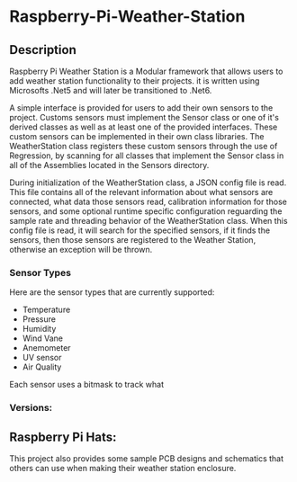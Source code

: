 # Raspberry-Pi-Weather-Station

## Description

Raspberry Pi Weather Station is a Modular framework that allows users to add weather station functionality to their projects.  it is written using Microsofts .Net5 and will later be transitioned to .Net6.  

A simple interface is provided for users to add their own sensors to the project.  Customs sensors must implement the Sensor class or one of it's derived classes as well as at least one of the provided interfaces.  These custom sensors can be implemented in their own class libraries.  The WeatherStation class registers these custom sensors through the use of Regression, by scanning for all classes that implement the Sensor class in all of the Assemblies located in the Sensors directory.  

During initialization of the WeatherStation class, a JSON config file is read.  This file contains all of the relevant information about what sensors are connected, what data those sensors read, calibration information for those sensors, and some optional runtime specific configuration reguarding the sample rate and threading behavior of the WeatherStation class.  When this config file is read, it will search for the specified sensors, if it finds the sensors, then those sensors are registered to the Weather Station, otherwise an exception will be thrown.

### Sensor Types
Here are the sensor types that are currently supported:
- Temperature
- Pressure
- Humidity
- Wind Vane
- Anemometer
- UV sensor
- Air Quality

Each sensor uses a bitmask to track what 

### Versions:




## Raspberry Pi Hats:

This project also provides some sample PCB designs and schematics that others can use when making their weather station enclosure.

